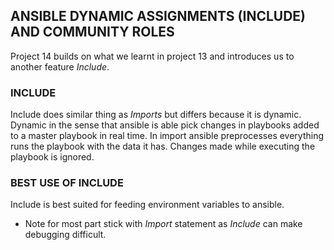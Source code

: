 

## ANSIBLE DYNAMIC ASSIGNMENTS (INCLUDE) AND COMMUNITY ROLES

Project 14 builds on what we learnt in project 13 and introduces us to another feature *Include*.

### INCLUDE
Include does similar thing as *Imports* but differs because it is dynamic. Dynamic in the sense that ansible is able pick changes in playbooks added to a master playbook in real time. In import ansible preprocesses everything runs the playbook with the data it has. Changes made while executing the playbook is ignored.

### BEST USE OF INCLUDE
Include is best suited for feeding environment variables to ansible.

- Note for most part stick with *Import* statement as *Include* can make debugging difficult.
